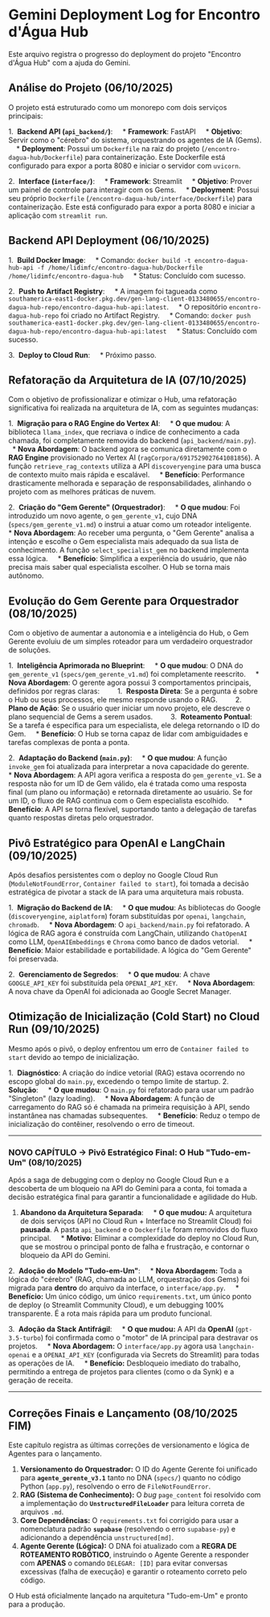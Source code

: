 # Gemini Deployment Log for Encontro d'Água Hub

Este arquivo registra o progresso do deployment do projeto "Encontro d'Água Hub" com a ajuda do Gemini.

## Análise do Projeto (06/10/2025)

O projeto está estruturado como um monorepo com dois serviços principais:

1.  **Backend API (`api_backend/`)**:
    * **Framework**: FastAPI
    * **Objetivo**: Servir como o "cérebro" do sistema, orquestrando os agentes de IA (Gems).
    * **Deployment**: Possui um `Dockerfile` na raiz do projeto (`/encontro-dagua-hub/Dockerfile`) para containerização. Este Dockerfile está configurado para expor a porta 8080 e iniciar o servidor com `uvicorn`.

2.  **Interface (`interface/`)**:
    * **Framework**: Streamlit
    * **Objetivo**: Prover um painel de controle para interagir com os Gems.
    * **Deployment**: Possui seu próprio `Dockerfile` (`/encontro-dagua-hub/interface/Dockerfile`) para containerização. Este está configurado para expor a porta 8080 e iniciar a aplicação com `streamlit run`.

## Backend API Deployment (06/10/2025)

1.  **Build Docker Image**:
    * Comando: `docker build -t encontro-dagua-hub-api -f /home/lidimfc/encontro-dagua-hub/Dockerfile /home/lidimfc/encontro-dagua-hub`
    * Status: Concluído com sucesso.

2.  **Push to Artifact Registry**:
    * A imagem foi tagueada como `southamerica-east1-docker.pkg.dev/gen-lang-client-0133480655/encontro-dagua-hub-repo/encontro-dagua-hub-api:latest`.
    * O repositório `encontro-dagua-hub-repo` foi criado no Artifact Registry.
    * Comando: `docker push southamerica-east1-docker.pkg.dev/gen-lang-client-0133480655/encontro-dagua-hub-repo/encontro-dagua-hub-api:latest`
    * Status: Concluído com sucesso.

3.  **Deploy to Cloud Run**:
    * Próximo passo.

## Refatoração da Arquitetura de IA (07/10/2025)

Com o objetivo de profissionalizar e otimizar o Hub, uma refatoração significativa foi realizada na arquitetura de IA, com as seguintes mudanças:

1.  **Migração para o RAG Engine do Vertex AI**:
    * **O que mudou**: A biblioteca `llama_index`, que recriava o índice de conhecimento a cada chamada, foi completamente removida do backend (`api_backend/main.py`).
    * **Nova Abordagem**: O backend agora se comunica diretamente com o **RAG Engine** provisionado no Vertex AI (`ragCorpora/6917529027641081856`). A função `retrieve_rag_contexts` utiliza a API `discoveryengine` para uma busca de contexto muito mais rápida e escalável.
    * **Benefício**: Performance drasticamente melhorada e separação de responsabilidades, alinhando o projeto com as melhores práticas de nuvem.

2.  **Criação do "Gem Gerente" (Orquestrador)**:
    * **O que mudou**: Foi introduzido um novo agente, o `gem_gerente_v1`, cujo DNA (`specs/gem_gerente_v1.md`) o instrui a atuar como um roteador inteligente.
    * **Nova Abordagem**: Ao receber uma pergunta, o "Gem Gerente" analisa a intenção e escolhe o Gem especialista mais adequado da sua lista de conhecimento. A função `select_specialist_gem` no backend implementa essa lógica.
    * **Benefício**: Simplifica a experiência do usuário, que não precisa mais saber qual especialista escolher. O Hub se torna mais autônomo.

## Evolução do Gem Gerente para Orquestrador (08/10/2025)

Com o objetivo de aumentar a autonomia e a inteligência do Hub, o Gem Gerente evoluiu de um simples roteador para um verdadeiro orquestrador de soluções.

1.  **Inteligência Aprimorada no Blueprint**:
    * **O que mudou**: O DNA do `gem_gerente_v1` (`specs/gem_gerente_v1.md`) foi completamente reescrito.
    * **Nova Abordagem**: O gerente agora possui 3 comportamentos principais, definidos por regras claras:
        1.  **Resposta Direta**: Se a pergunta é sobre o Hub ou seus processos, ele mesmo responde usando o RAG.
        2.  **Plano de Ação**: Se o usuário quer iniciar um novo projeto, ele descreve o plano sequencial de Gems a serem usados.
        3.  **Roteamento Pontual**: Se a tarefa é específica para um especialista, ele delega retornando o ID do Gem.
    * **Benefício**: O Hub se torna capaz de lidar com ambiguidades e tarefas complexas de ponta a ponta.

2.  **Adaptação do Backend (`main.py`)**:
    * **O que mudou**: A função `invoke_gem` foi atualizada para interpretar a nova capacidade do gerente.
    * **Nova Abordagem**: A API agora verifica a resposta do `gem_gerente_v1`. Se a resposta não for um ID de Gem válido, ela é tratada como uma resposta final (um plano ou informação) e retornada diretamente ao usuário. Se for um ID, o fluxo de RAG continua com o Gem especialista escolhido.
    * **Benefício**: A API se torna flexível, suportando tanto a delegação de tarefas quanto respostas diretas pelo orquestrador.

## Pivô Estratégico para OpenAI e LangChain (09/10/2025)

Após desafios persistentes com o deploy no Google Cloud Run (`ModuleNotFoundError`, `Container failed to start`), foi tomada a decisão estratégica de pivotar a stack de IA para uma arquitetura mais robusta.

1.  **Migração do Backend de IA**:
    * **O que mudou**: As bibliotecas do Google (`discoveryengine`, `aiplatform`) foram substituídas por `openai`, `langchain`, `chromadb`.
    * **Nova Abordagem**: O `api_backend/main.py` foi refatorado. A lógica de RAG agora é construída com LangChain, utilizando `ChatOpenAI` como LLM, `OpenAIEmbeddings` e `Chroma` como banco de dados vetorial.
    * **Benefício**: Maior estabilidade e portabilidade. A lógica do "Gem Gerente" foi preservada.

2.  **Gerenciamento de Segredos**:
    * **O que mudou**: A chave `GOOGLE_API_KEY` foi substituída pela `OPENAI_API_KEY`.
    * **Nova Abordagem**: A nova chave da OpenAI foi adicionada ao Google Secret Manager.

## Otimização de Inicialização (Cold Start) no Cloud Run (09/10/2025)

Mesmo após o pivô, o deploy enfrentou um erro de `Container failed to start` devido ao tempo de inicialização.

1.  **Diagnóstico**: A criação do índice vetorial (RAG) estava ocorrendo no escopo global do `main.py`, excedendo o tempo limite de startup.
2.  **Solução**:
    * **O que mudou**: O `main.py` foi refatorado para usar um padrão "Singleton" (lazy loading).
    * **Nova Abordagem**: A função de carregamento do RAG só é chamada na primeira requisição à API, sendo instantânea nas chamadas subsequentes.
    * **Benefício**: Reduz o tempo de inicialização do contêiner, resolvendo o erro de timeout.

---
### NOVO CAPÍTULO -> Pivô Estratégico Final: O Hub "Tudo-em-Um" (08/10/2025)

Após a saga de debugging com o deploy no Google Cloud Run e a descoberta de um bloqueio na API do Gemini para a conta, foi tomada a decisão estratégica final para garantir a funcionalidade e agilidade do Hub.

1.  **Abandono da Arquitetura Separada**:
    * **O que mudou:** A arquitetura de dois serviços (API no Cloud Run + Interface no Streamlit Cloud) foi **pausada**. A pasta `api_backend` e o `Dockerfile` foram removidos do fluxo principal.
    * **Motivo:** Eliminar a complexidade do deploy no Cloud Run, que se mostrou o principal ponto de falha e frustração, e contornar o bloqueio da API do Gemini.

2.  **Adoção do Modelo "Tudo-em-Um"**:
    * **Nova Abordagem:** Toda a lógica do "cérebro" (RAG, chamada ao LLM, orquestração dos Gems) foi migrada para **dentro** do arquivo da interface, o `interface/app.py`.
    * **Benefício:** Um único código, um único `requirements.txt`, um único ponto de deploy (o Streamlit Community Cloud), e um debugging 100% transparente. É a rota mais rápida para um produto funcional.

3.  **Adoção da Stack Antifrágil**:
    * **O que mudou:** A API da **OpenAI** (`gpt-3.5-turbo`) foi confirmada como o "motor" de IA principal para destravar os projetos.
    * **Nova Abordagem:** O `interface/app.py` agora usa `langchain-openai` e a `OPENAI_API_KEY` (configurada via Secrets do Streamlit) para todas as operações de IA.
    * **Benefício:** Desbloqueio imediato do trabalho, permitindo a entrega de projetos para clientes (como o da Synk) e a geração de receita.

---
## Correções Finais e Lançamento (08/10/2025 FIM)

Este capítulo registra as últimas correções de versionamento e lógica de Agentes para o lançamento.

1.  **Versionamento do Orquestrador:** O ID do Agente Gerente foi unificado para **`agente_gerente_v3.1`** tanto no DNA (`specs/`) quanto no código Python (`app.py`), resolvendo o erro de `FileNotFoundError`.
2.  **RAG (Sistema de Conhecimento):** O *bug* `page_content` foi resolvido com a implementação do **`UnstructuredFileLoader`** para leitura correta de arquivos `.md`.
3.  **Core Dependências:** O `requirements.txt` foi corrigido para usar a nomenclatura padrão **`supabase`** (resolvendo o erro `supabase-py`) e adicionando a dependência `unstructured[md]`.
4.  **Agente Gerente (Lógica):** O DNA foi atualizado com a **REGRA DE ROTEAMENTO ROBÓTICO**, instruindo o Agente Gerente a responder com **APENAS** o comando `DELEGAR: [ID]` para evitar conversas excessivas (falha de execução) e garantir o roteamento correto pelo código.

O Hub está oficialmente lançado na arquitetura "Tudo-em-Um" e pronto para a produção.
